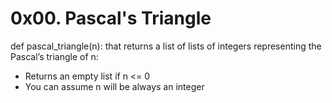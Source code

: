 # 0x00. Pascal's Triangle

def pascal_triangle(n): that returns a list of lists of integers representing the Pascal’s triangle of n:

* Returns an empty list if n <= 0
* You can assume n will be always an integer
